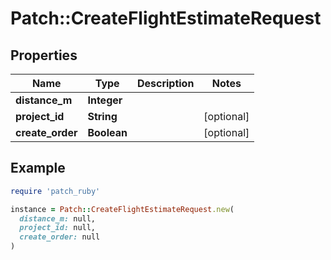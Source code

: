# Patch::CreateFlightEstimateRequest

## Properties

| Name | Type | Description | Notes |
| ---- | ---- | ----------- | ----- |
| **distance_m** | **Integer** |  |  |
| **project_id** | **String** |  | [optional] |
| **create_order** | **Boolean** |  | [optional] |

## Example

```ruby
require 'patch_ruby'

instance = Patch::CreateFlightEstimateRequest.new(
  distance_m: null,
  project_id: null,
  create_order: null
)
```

